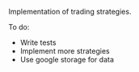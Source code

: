 Implementation of trading strategies.

To do:
- Write tests
- Implement more strategies
- Use google storage for data



